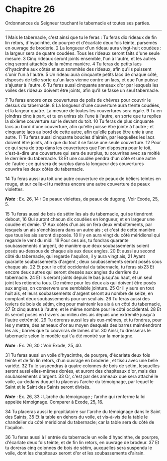 # Chapitre 26

Ordonnances du Seigneur touchant le tabernacle et toutes ses parties.

***

1 Mais le tabernacle, c'est ainsi que tu le feras : Tu feras dix rideaux de fin lin retors, d'hyacinthe, de pourpre et d'écarlate deux fois teinte, parsemés en ouvrage de broderie. 2 La longueur d'un rideau aura vingt-huit coudées : la largeur sera de quatre coudées. Tous les rideaux seront faits d'une seule mesure. 3 Cinq rideaux seront joints ensemble, l'un à l'autre, et les autres cinq seront attachés de la même manière. 4 Tu feras de petits lacs d'hyacinthe aux côtés et aux sommités des rideaux, afin qu'ils puissent s'unir l'un à l'autre. 5 Un rideau aura cinquante petits lacs de chaque côté, disposés de telle sorte qu'un lacs vienne contre un lacs, et que l'un puisse s'ajuster à l'autre. 6 Tu feras aussi cinquante anneaux d'or par lesquels les voiles des rideaux doivent être joints, afin qu'il se fasse un seul tabernacle.


7 Tu feras encore onze couvertures de poils de chèvres pour couvrir le dessus du tabernacle. 8 La longueur d'une couverture aura trente coudées, et la largeur quatre. La mesure de toutes les couvertures sera égale. 9 Tu en joindras cinq à part, et tu en uniras six l'une à l'autre, en sorte que tu replies la sixième couverture sur le devant du toit. 10 Tu feras de plus cinquante lacs au bord d'une couverture, afin qu'elle puisse être jointe à l'autre ; et cinquante lacs au bord de cette autre, afin qu'elle puisse être unie à une autre. 11 Tu feras aussi cinquante boucles d'airain, par lesquelles les lacs doivent être joints, afin que du tout il se fasse une seule couverture. 12 Pour ce qui sera de trop dans les couvertures que l'on disposera pour le toit, c'est-à-dire une couverture qui sera de surplus, tu couvriras avec sa moitié le derrière du tabernacle. 13 Et une coudée pendra d'un côté et une autre de l'autre ; ce qui sera de surplus dans la longueur des couvertures couvrira les deux côtés du tabernacle.


14 Tu feras aussi au toit une autre couverture de peaux de béliers teintes en rouge, et sur celle-ci tu mettras encore une autre couverture de peaux violettes.

***Note*** :  Ex. 26, 14 : De peaux violettes, de peaux de dugong. Voir Exode, 25, 5.


15 Tu feras aussi de bois de sétim les ais du tabernacle, qui se tiendront debout, 16 Qui auront chacun dix coudées en longueur, et en largeur une coudée et demie. 17 Aux côtés d'un ais on fera deux emboîtements, par lesquels un ais s'enchâssera dans un autre ais ; et c'est de cette manière que tous les ais seront disposés. 18 Il y en aura vingt du côté méridional qui regarde le vent du midi. 19 Pour ces ais, tu fondras quarante soubassements d'argent, de manière que deux soubassements soient posés au-dessous de chaque ais aux deux angles. 20 Et aussi au second côté du tabernacle, qui regarde l'aquilon, il y aura vingt ais, 21 Ayant quarante soubassements d'argent ; deux soubassements seront posés sous chaque ais. 22 Et pour le côté occidental du tabernacle, tu feras six23 Et encore deux autres qui seront dressés aux angles du derrière du tabernacle. 24 Et ils seront joints depuis le bas jusqu'au haut, et un seul joint les retiendra tous. De même pour les deux ais qui doivent être posés aux angles, on conservera une
semblable jointure. 25 Or il y aura en tout huit ais, et leurs soubassements d'argent seront au nombre de seize, en comptant deux soubassements pour un seul ais. 26 Tu feras aussi des leviers de bois de sétim, cinq pour maintenir les ais à un côté du tabernacle, 27 Et cinq autres à l'autre, et le même nombre pour le côté occidental. 28 Et ils seront posés en travers au milieu des ais depuis une extrémité jusqu'à l'autre extrémité. 29 Tu doreras aussi les ais eux-mêmes, et tu fondras, pour les y mettre, des anneaux d'or au moyen desquels des barres maintiendront les ais ; barres que tu couvriras de lames d'or. 30 Ainsi, tu dresseras le tabernacle selon le modèle qui t'a été montré sur la montagne.

***Note*** :  Ex. 26, 30 : Voir Exode, 25, 40.


31 Tu feras aussi un voile d'hyacinthe, de pourpre, d'écarlate deux fois teinte et de fin lin retors, d'un ouvrage en broderie , et tissu avec une belle variété. 32 Tu le suspendras à quatre colonnes de bois de sétim, lesquelles seront aussi elles-mêmes dorées, et auront des chapiteaux d'or, mais des soubassements d'argent. 33 Or, c'est par des anneaux que sera attaché le voile, au-dedans duquel tu placeras l'arche du témoignage, par lequel le Saint et le Saint des Saints seront divisés.

***Note*** :  Ex. 26, 33 : L’arche du témoignage ; l’arche qui renferme la loi appelée témoignage. Comparer à Exode, 25, 16.

34 Tu placeras aussi le propitiatoire sur l'arche du témoignage dans le Saint des Saints, 35 Et la table en dehors du voile, et vis-à-vis de la table le chandelier du côté méridional du tabernacle; car la table sera du côté de l'aquilon.


36 Tu feras aussi à l'entrée du tabernacle un voile d'hyacinthe, de pourpre, d'écarlate deux fois teinte, et de fin lin retors, en ouvrage de brodeur. 37 Et tu doreras cinq colonnes de bois de sétim, auxquelles sera suspendu le voile, dont les chapiteaux seront d'or et les soubassements d'airain.

